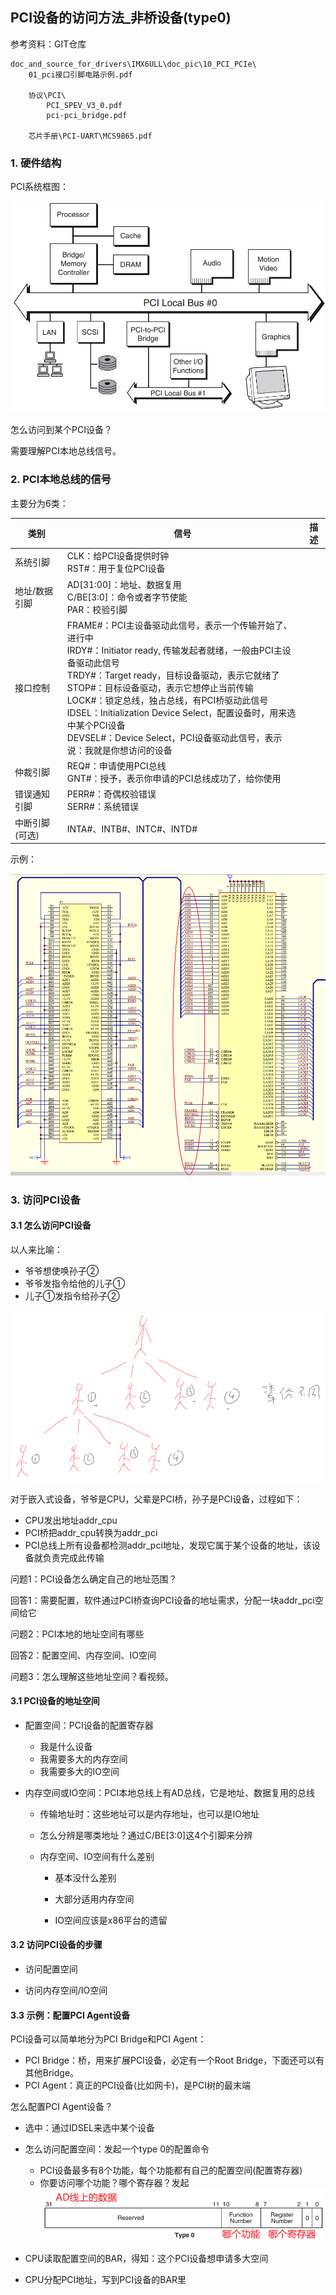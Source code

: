 ## PCI设备的访问方法_非桥设备(type0)

参考资料：GIT仓库

```shell
doc_and_source_for_drivers\IMX6ULL\doc_pic\10_PCI_PCIe\
	01_pci接口引脚电路示例.pdf
	
	协议\PCI\
		PCI_SPEV_V3_0.pdf
		pci-pci_bridge.pdf

	芯片手册\PCI-UART\MCS9865.pdf
```



### 1. 硬件结构

PCI系统框图：

![image-20211029095957406](pic/10_PCI_PCIe/07_pci_block.png)

怎么访问到某个PCI设备？

需要理解PCI本地总线信号。



### 2. PCI本地总线的信号

主要分为6类：

| 类别           | 信号                                                         | 描述 |
| -------------- | ------------------------------------------------------------ | ---- |
| 系统引脚       | CLK：给PCI设备提供时钟<br />RST#：用于复位PCI设备            |      |
| 地址/数据引脚  | AD[31:00]：地址、数据复用<br />C/BE[3:0]：命令或者字节使能<br />PAR：校验引脚 |      |
| 接口控制       | FRAME#：PCI主设备驱动此信号，表示一个传输开始了、进行中<br />IRDY#：Initiator ready, 传输发起者就绪，一般由PCI主设备驱动此信号<br />TRDY#：Target ready，目标设备驱动，表示它就绪了<br />STOP#：目标设备驱动，表示它想停止当前传输<br />LOCK#：锁定总线，独占总线，有PCI桥驱动此信号<br />IDSEL：Initialization Device Select，配置设备时，用来选中某个PCI设备<br />DEVSEL#：Device Select，PCI设备驱动此信号，表示说：我就是你想访问的设备 |      |
| 仲裁引脚       | REQ#：申请使用PCI总线<br />GNT#：授予，表示你申请的PCI总线成功了，给你使用 |      |
| 错误通知引脚   | PERR#：奇偶校验错误<br />SERR#：系统错误                     |      |
| 中断引脚(可选) | INTA#、INTB#、INTC#、INTD#                                   |      |



示例：

![image-20211029111642633](pic/10_PCI_PCIe/08_pci_sch.png)



### 3. 访问PCI设备

#### 3.1 怎么访问PCI设备

以人来比喻：

* 爷爷想使唤孙子②
* 爷爷发指令给他的儿子①
* 儿子①发指令给孙子②

![](pic/10_PCI_PCIe/05_parent.png)

对于嵌入式设备，爷爷是CPU，父辈是PCI桥，孙子是PCI设备，过程如下：

* CPU发出地址addr_cpu
* PCI桥把addr_cpu转换为addr_pci
* PCI总线上所有设备都检测addr_pci地址，发现它属于某个设备的地址，该设备就负责完成此传输



问题1：PCI设备怎么确定自己的地址范围？

回答1：需要配置，软件通过PCI桥查询PCI设备的地址需求，分配一块addr_pci空间给它



问题2：PCI本地的地址空间有哪些

回答2：配置空间、内存空间、IO空间



问题3：怎么理解这些地址空间？看视频。



#### 3.1 PCI设备的地址空间

* 配置空间：PCI设备的配置寄存器

  * 我是什么设备
  * 我需要多大的内存空间
  * 我需要多大的IO空间

* 内存空间或IO空间：PCI本地总线上有AD总线，它是地址、数据复用的总线

  * 传输地址时：这些地址可以是内存地址，也可以是IO地址

  * 怎么分辨是哪类地址？通过C/BE[3:0]这4个引脚来分辨

  * 内存空间、IO空间有什么差别

    * 基本没什么差别

    * 大部分适用内存空间

    * IO空间应该是x86平台的遗留

      

#### 3.2 访问PCI设备的步骤

* 访问配置空间

* 访问内存空间/IO空间

  

#### 3.3 示例：配置PCI Agent设备

PCI设备可以简单地分为PCI Bridge和PCI Agent：

* PCI Bridge：桥，用来扩展PCI设备，必定有一个Root Bridge，下面还可以有其他Bridge。
* PCI Agent：真正的PCI设备(比如网卡)，是PCI树的最末端



怎么配置PCI Agent设备？

* 选中：通过IDSEL来选中某个设备

* 怎么访问配置空间：发起一个type 0的配置命令

  * PCI设备最多有8个功能，每个功能都有自己的配置空间(配置寄存器)
  * 你要访问哪个功能？哪个寄存器？发起
    ![image-20211029121016028](pic/10_PCI_PCIe/09_type0.png)

* CPU读取配置空间的BAR，得知：这个PCI设备想申请多大空间

* CPU分配PCI地址，写到PCI设备的BAR里

  

